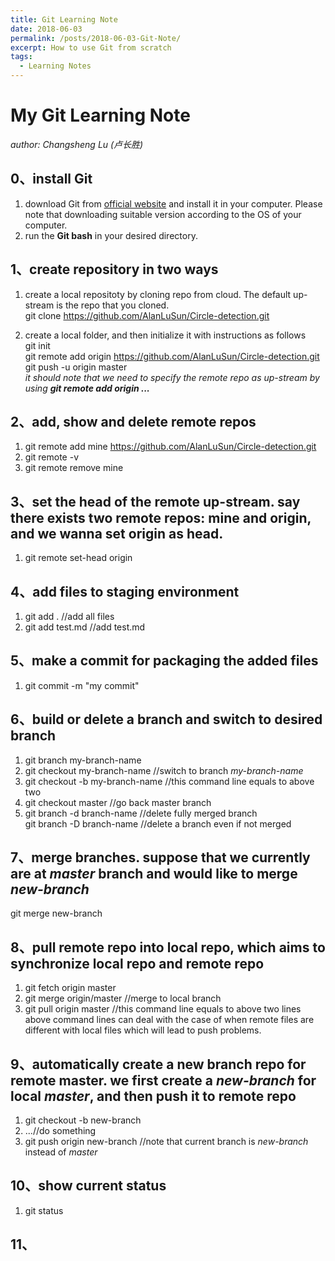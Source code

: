 ```yaml
---
title: Git Learning Note
date: 2018-06-03
permalink: /posts/2018-06-03-Git-Note/
excerpt: How to use Git from scratch
tags:
  - Learning Notes
---
```


# My Git Learning Note  
*author: Changsheng Lu (卢长胜)*

## 0、install Git  
1) download Git from [official website](https://git-scm.com/) and install it in your computer. Please note that downloading suitable version according to the OS of your computer.  
2) run the **Git bash** in your desired directory.   

## 1、create repository in two ways  
1) create a local repositoty by cloning repo from cloud. The default up-stream is the repo that you cloned.  
git clone https://github.com/AlanLuSun/Circle-detection.git  

2) create a local folder, and then initialize it with instructions as follows  
git init  
git remote add origin https://github.com/AlanLuSun/Circle-detection.git  
git push -u origin master  
*it should note that we need to specify the remote repo as up-stream by using **git remote add origin ...***  
  
## 2、add, show and delete remote repos  
1) git remote add mine https://github.com/AlanLuSun/Circle-detection.git  
2) git remote -v  
3) git remote remove mine  

## 3、set the head of the remote up-stream. say there exists two remote repos: mine and origin, and we wanna set origin as head.  
1) git remote set-head origin  

## 4、add files to staging environment  
1) git add . //add all files  
2) git add test.md //add test.md  

## 5、make a commit for packaging the added files  
1) git commit -m "my commit"  

## 6、build or delete a branch and switch to desired branch  
1) git branch my-branch-name  
2) git checkout my-branch-name //switch to branch *my-branch-name*  
3) git checkout -b my-branch-name //this command line equals to above two  
4) git checkout master  //go back master branch  
5) git branch -d branch-name //delete fully merged branch  
git branch -D branch-name //delete a branch even if not merged  

## 7、merge branches. suppose that we currently are at *master* branch and would like to merge *new-branch*  
git merge new-branch  

## 8、pull remote repo into local repo, which aims to synchronize local repo and remote repo  
1) git fetch origin master  
2) git merge origin/master //merge to local branch  
3) git pull origin master //this command line equals to above two lines  
above command lines can deal with the case of when remote files are different with local files which will lead to push problems.  

## 9、automatically create a new branch repo for remote master. we first create a *new-branch* for local *master*, and then push it to remote repo  
1) git checkout -b new-branch  
2) ...//do something  
3) git push origin new-branch //note that current branch is *new-branch* instead of *master*  

## 10、show current status  
1) git status  

## 11、
